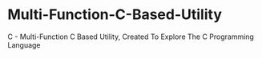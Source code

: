 # Multi-Function-C-Based-Utility
C - Multi-Function C Based Utility, Created To Explore The C Programming Language
